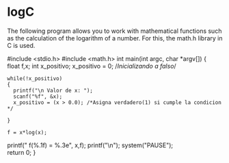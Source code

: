 # logC
The following program allows you to work with mathematical functions such as the calculation of the logarithm of a number. For this, the math.h library in C is used.

#include <stdio.h>
#include <math.h>
int main(int argc, char *argv[])
{   
  float f,x;
  int x_positivo;
  x_positivo = 0;  /*Inicializando a falso*/

    while(!x_positivo) 
    {
      printf("\n Valor de x: ");
      scanf("%f", &x);
      x_positivo = (x > 0.0); /*Asigna verdadero(1) si cumple la condicion */
      
    } 

    f = x*log(x);
   printf(" f(%.1f) = %.3e", x,f);
   printf("\n");
  system("PAUSE");	
  return 0;
}
